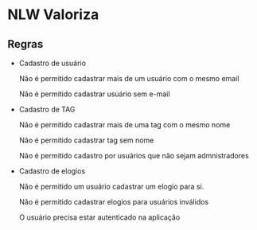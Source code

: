 # NLW Valoriza

## Regras

- Cadastro de usuário

  Não é permitido cadastrar mais de um usuário com o mesmo email

  Não é permitido cadastrar usuário sem e-mail

- Cadastro de TAG

  Não é permitido cadastrar mais de uma tag com o mesmo nome

  Não é permitido cadastrar tag sem nome

  Não é permitido cadastro por usuários que não sejam admnistradores

- Cadastro de elogios

  Não é permitido um usuário cadastrar um elogio para si.

  Não é permitido cadastrar elogios para usuários inválidos

  O usuário precisa estar autenticado na aplicação
